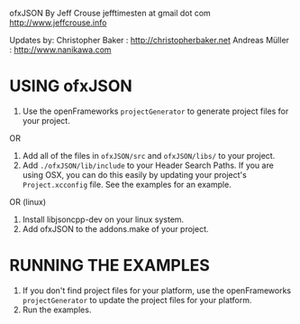 ofxJSON
By Jeff Crouse
jefftimesten at gmail dot com
http://www.jeffcrouse.info

Updates by:
Christopher Baker : http://christopherbaker.net
Andreas Müller : http://www.nanikawa.com

USING ofxJSON
============================================

1) Use the openFrameworks `projectGenerator` to generate project files for your project.

OR

1) Add all of the files in `ofxJSON/src` and `ofxJSON/libs/` to your project.
2) Add `./ofxJSON/lib/include` to your Header Search Paths.  If you are using OSX, you can do this easily by updating your project's `Project.xcconfig` file.  See the examples for an example.

OR (linux)

1) Install libjsoncpp-dev on your linux system.
2) Add ofxJSON to the addons.make of your project.

RUNNING THE EXAMPLES
============================================

1) If you don't find project files for your platform, use the openFrameworks `projectGenerator` to update the project files for your platform.
2) Run the examples.
